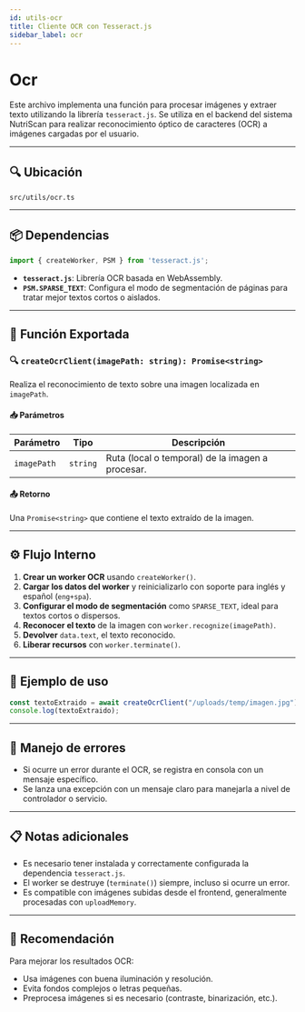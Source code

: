 ```yaml
---
id: utils-ocr
title: Cliente OCR con Tesseract.js
sidebar_label: ocr
---
```


# Ocr

Este archivo implementa una función para procesar imágenes y extraer texto utilizando la librería `tesseract.js`. Se utiliza en el backend del sistema NutriScan para realizar reconocimiento óptico de caracteres (OCR) a imágenes cargadas por el usuario.

---

## 🔍 Ubicación

`src/utils/ocr.ts`

---

## 📦 Dependencias

```ts
import { createWorker, PSM } from 'tesseract.js';
````

* **`tesseract.js`**: Librería OCR basada en WebAssembly.
* **`PSM.SPARSE_TEXT`**: Configura el modo de segmentación de páginas para tratar mejor textos cortos o aislados.

---

## 🔧 Función Exportada

### 🔍 `createOcrClient(imagePath: string): Promise<string>`

Realiza el reconocimiento de texto sobre una imagen localizada en `imagePath`.

#### 📥 Parámetros

| Parámetro   | Tipo     | Descripción                                      |
| ----------- | -------- | ------------------------------------------------ |
| `imagePath` | `string` | Ruta (local o temporal) de la imagen a procesar. |

#### 📤 Retorno

Una `Promise<string>` que contiene el texto extraído de la imagen.

---

## ⚙️ Flujo Interno

1. **Crear un worker OCR** usando `createWorker()`.
2. **Cargar los datos del worker** y reinicializarlo con soporte para inglés y español (`eng+spa`).
3. **Configurar el modo de segmentación** como `SPARSE_TEXT`, ideal para textos cortos o dispersos.
4. **Reconocer el texto** de la imagen con `worker.recognize(imagePath)`.
5. **Devolver** `data.text`, el texto reconocido.
6. **Liberar recursos** con `worker.terminate()`.

---

## 🧪 Ejemplo de uso

```ts
const textoExtraido = await createOcrClient("/uploads/temp/imagen.jpg");
console.log(textoExtraido);
```

---

## 🧾 Manejo de errores

* Si ocurre un error durante el OCR, se registra en consola con un mensaje específico.
* Se lanza una excepción con un mensaje claro para manejarla a nivel de controlador o servicio.

---

## 📋 Notas adicionales

* Es necesario tener instalada y correctamente configurada la dependencia `tesseract.js`.
* El worker se destruye (`terminate()`) siempre, incluso si ocurre un error.
* Es compatible con imágenes subidas desde el frontend, generalmente procesadas con `uploadMemory`.

---

## 🧠 Recomendación

Para mejorar los resultados OCR:

* Usa imágenes con buena iluminación y resolución.
* Evita fondos complejos o letras pequeñas.
* Preprocesa imágenes si es necesario (contraste, binarización, etc.).
